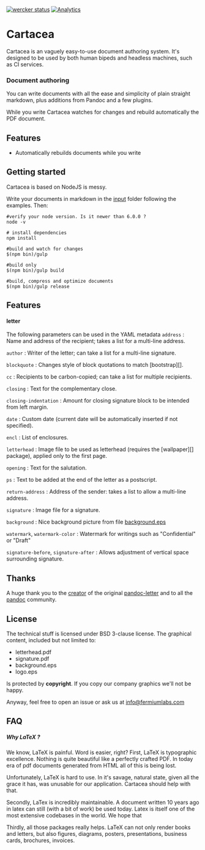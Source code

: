 [![wercker status](https://app.wercker.com/status/86627b9183b151b80605d8ee376ab308/s/master "wercker status")](https://app.wercker.com/project/byKey/86627b9183b151b80605d8ee376ab308) [![Analytics](https://ga-beacon.appspot.com/UA-69533556-3/cartacea/readme/?flat)](https://github.com/igrigorik/ga-beacon)


# Cartacea

Cartacea is an vaguely easy-to-use document authoring system. It's designed to be used by both human bipeds and headless machines, such as CI services.

### Document authoring

You can write documents with all the ease and simplicity of plain straight markdown, plus additions from Pandoc and a few plugins.

While you write Cartacea watches for changes and rebuild automatically the PDF document.

## Features 

- Automatically rebuilds documents while you write





## Getting started

Cartacea is based on NodeJS is messy.

Write your documents in markdown in the [input](input) folder following the examples. Then:

```shell
#verify your node version. Is it newer than 6.0.0 ?
node -v

# install dependencies
npm install

#build and watch for changes
$(npm bin)/gulp

#build only
$(npm bin)/gulp build

#build, compress and optimize documents
$(npm bin)/gulp release

```

## Features

#### letter

The following parameters can be used in the YAML metadata
`address`
:   Name and address of the recipient; takes a list for a multi-line address.

`author`
:   Writer of the letter; can take a list for a multi-line signature.

`blockquote`
:   Changes style of block quotations to match [bootstrap][].

`cc`
:   Recipients to be carbon-copied; can take a list for multiple recipients.

`closing`
:   Text for the complementary close.

`closing-indentation`
:   Amount for closing signature block to be intended from left margin.

`date`
:   Custom date (current date will be automatically inserted if not specified).

`encl`
:   List of enclosures.

`letterhead`
:   Image file to be used as letterhead (requires the [wallpaper][] package), applied only to the first page.

`opening`
:   Text for the salutation.

`ps`
:   Text to be added at the end of the letter as a postscript.

`return-address`
:   Address of the sender: takes a list to allow a multi-line address.

`signature`
:   Image file for a signature.

`background`
:   Nice background picture from file [background.eps](template/background.eps)

`watermark`, `watermark-color`
:   Watermark for writings such as "Confidential" or "Draft"

`signature-before`, `signature-after`
:   Allows adjustment of vertical space surrounding signature.

## Thanks

A huge thank you to the [creator](http://aaronwolen.com/) of the original [pandoc-letter](https://github.com/aaronwolen/pandoc-letter) and to all the [pandoc](http://pandoc.org/) community.

## License

The technical stuff is licensed under BSD 3-clause license. 
The graphical content, included but not limited to: 

* letterhead.pdf
* signature.pdf
* background.eps
* logo.eps

Is protected by **copyright**. If you copy our company graphics we'll not be happy.

Anyway, feel free to open an issue or ask us at [info@fermiumlabs.com](mailto:info@fermiumlabs.com)

## FAQ 

##### Why LaTeX ?

We know, LaTeX is painful. Word is easier, right? 
First, LaTeX is typographic excellence. Nothing is quite beautiful like a perfectly crafted PDF. In today era of pdf documents generated from HTML all of this is being lost.

Unfortunately, LaTeX is hard to use. In it's savage, natural state, given all the grace it has, was unusable for our application.
Cartacea should help with that.

Secondly, LaTex is incredibly maintainable. A document written 10 years ago in latex can still (with a bit of work) be used today. Latex is itself one of the most extensive codebases in the world. We hope that 

Thirdly, all those packages really helps. LaTeX can not only render books and letters, but also figures, diagrams, posters, presentations, business cards, brochures, invoices.

